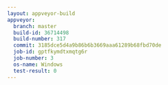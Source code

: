 ```yaml
---
layout: appveyor-build
appveyor:
  branch: master
  build-id: 36714498
  build-number: 317
  commit: 3185dce5d4a9b86b6b3669aaa61289b68fbd70de
  job-id: gptfkymdtxmqtg6r
  job-number: 3
  os-name: Windows
  test-result: 0
---
```

